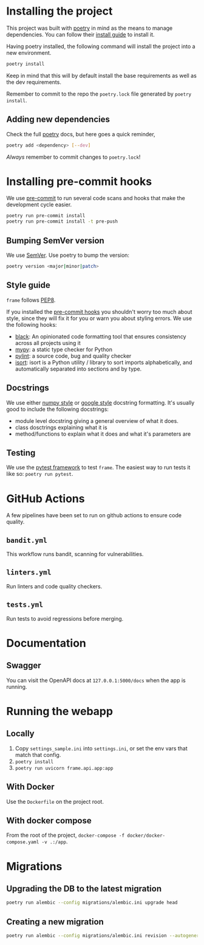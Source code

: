 # Installing the project
This project was built with [poetry](https://python-poetry.org) in mind as the means to manage dependencies. You can follow their [install guide](https://python-poetry.org/docs/#installation) to install it.

Having poetry installed, the following command will install the project into a new environment.

```bash
poetry install
```

Keep in mind that this will by default install the base requirements as well as the dev requirements.

Remember to commit to the repo the `poetry.lock` file generated by `poetry install`.

## Adding new dependencies
Check the full [poetry](https://python-poetry.org) docs, but here goes a quick reminder,

```bash
poetry add <dependency> [--dev]
```

*Always* remember to commit changes to `poetry.lock`!

# Installing pre-commit hooks
We use [pre-commit](https://pre-commit.com) to run several code scans and hooks that make the development cycle easier.
```bash
poetry run pre-commit install
poetry run pre-commit install -t pre-push
```

## Bumping SemVer version
We use [SemVer](https://semver.org). Use poetry to bump the version:

```bash
poetry version <major|minor|patch>
```

## Style guide
`frame` follows [PEP8](https://www.python.org/dev/peps/pep-0008/).

If you installed the [pre-commit hooks](#installing-pre-commit-hooks) you shouldn't worry too much about style, since they will fix it for you or warn you about styling errors. We use the following hooks:

- [black](https://github.com/psf/black): An opinionated code formatting tool that ensures consistency across all projects using it
- [mypy](https://github.com/python/mypy): a static type checker for Python
- [pylint](https://github.com/PyCQA/pylint): a source code, bug and quality checker
- [isort](https://pycqa.github.io/isort/): isort is a Python utility / library to sort imports alphabetically, and automatically separated into sections and by type.

## Docstrings
We use either [numpy style](https://numpydoc.readthedocs.io/en/latest/format.html) or [google style](https://github.com/google/styleguide/blob/gh-pages/pyguide.md#38-comments-and-docstrings) docstring formatting. It's usually good to include the following docstrings:
- module level docstring giving a general overview of what it does.
- class dosctrings explaining what it is
- method/functions to explain what it does and what it's parameters are

## Testing
We use the [pytest framework](https://docs.pytest.org/en/latest/) to test `frame`. The easiest way to run tests it like so: `poetry run pytest`.

# GitHub Actions
A few pipelines have been set to run on github actions to ensure code quality.

## `bandit.yml`
This workflow runs bandit, scanning for vulnerabilities.

## `linters.yml`
Run linters and code quality checkers.

## `tests.yml`
Run tests to avoid regressions before merging.

# Documentation

## Swagger
You can visit the OpenAPI docs at `127.0.0.1:5000/docs` when the app is running.

# Running the webapp
## Locally
1. Copy `settings_sample.ini` into `settings.ini`, or set the env vars that match that config.
2. `poetry install`
2. `poetry run uvicorn frame.api.app:app`

## With Docker
Use the `Dockerfile` on the project root.

## With docker compose
From the root of the project, `docker-compose -f docker/docker-compose.yaml -v .:/app`.


# Migrations
## Upgrading the DB to the latest migration
```bash
poetry run alembic --config migrations/alembic.ini upgrade head
```

## Creating a new migration
```bash
poetry run alembic --config migrations/alembic.ini revision --autogenerate -m "migration message"
```
